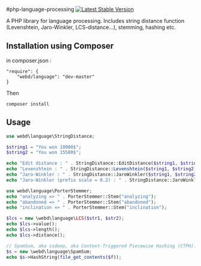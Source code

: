 #php-language-processing
[![Latest Stable Version](https://img.shields.io/packagist/v/webd/language.svg)](https://packagist.org/packages/webd/language)

A PHP library for language processing. Includes string distance function 
(Levenshtein, Jaro-Winkler, LCS-distance...), stemming, hashing etc.

Installation using Composer
---------------------------

in composer.json :
```
"require": {
    "webd/language": "dev-master"
}
```

Then
```
composer install
```

Usage
-----

```php
use webd\language\StringDistance;

$string1 = "You won 10000$";
$string2 = "You won 15500$";

echo "Edit distance : " . StringDistance::EditDistance($string1, $string2);
echo "Levenshtein : " . StringDistance::Levenshtein($string1, $string2);
echo "Jaro-Winkler : " . StringDistance::JaroWinkler($string1, $string2);
echo "Jaro-Winkler (prefix scale = 0.2) : " . StringDistance::JaroWinkler($string1, $string2, 0.2);

use webd\language\PorterStemmer;
echo "analyzing => " . PorterStemmer::Stem("analyzing");
echo "abandoned => " . PorterStemmer::Stem("abandoned");
echo "inclination => " . PorterStemmer::Stem("inclination");

$lcs = new \webd\language\LCS($str1, $str2);
echo $lcs->value();
echo $lcs->length();
echo $lcs->distance();

// SpamSum, aka ssdeep, aka Context-Triggered Piecewize Hashing (CTPH):
$s = new \webd\language\SpamSum;
echo $s->HashString(file_get_contents($f));
```